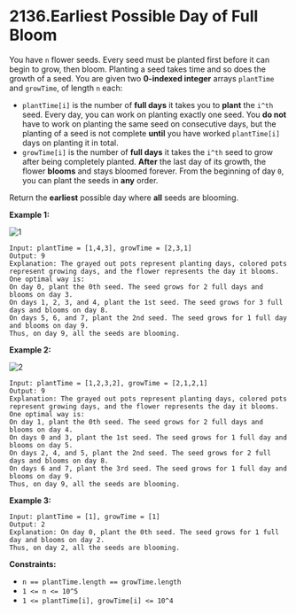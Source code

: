 2136.Earliest Possible Day of Full Bloom
===
You have `n` flower seeds. Every seed must be planted first before it can begin to grow, then bloom. Planting a seed takes time and so does the growth of a seed. You are given two __0-indexed integer__ arrays `plantTime` and `growTime`, of length `n` each:

+ `plantTime[i]` is the number of __full days__ it takes you to __plant__ the `i^th` seed. Every day, you can work on planting exactly one seed. You __do not__ have to work on planting the same seed on consecutive days, but the planting of a seed is not complete __until__ you have worked `plantTime[i]` days on planting it in total.
+ `growTime[i]` is the number of __full days__ it takes the `i^th` seed to grow after being completely planted. __After__ the last day of its growth, the flower __blooms__ and stays bloomed forever.
From the beginning of day `0`, you can plant the seeds in __any__ order.

Return the __earliest__ possible day where __all__ seeds are blooming. 

__Example 1:__

![1](https://user-images.githubusercontent.com/99130418/198828411-7b138dbc-48d7-4621-b6a9-3ca53c4d8e72.png)

```
Input: plantTime = [1,4,3], growTime = [2,3,1]
Output: 9
Explanation: The grayed out pots represent planting days, colored pots represent growing days, and the flower represents the day it blooms.
One optimal way is:
On day 0, plant the 0th seed. The seed grows for 2 full days and blooms on day 3.
On days 1, 2, 3, and 4, plant the 1st seed. The seed grows for 3 full days and blooms on day 8.
On days 5, 6, and 7, plant the 2nd seed. The seed grows for 1 full day and blooms on day 9.
Thus, on day 9, all the seeds are blooming.
```
__Example 2:__

![2](https://user-images.githubusercontent.com/99130418/198828422-262bbbc5-e20b-4f26-bb1c-c109658b5773.png)

```
Input: plantTime = [1,2,3,2], growTime = [2,1,2,1]
Output: 9
Explanation: The grayed out pots represent planting days, colored pots represent growing days, and the flower represents the day it blooms.
One optimal way is:
On day 1, plant the 0th seed. The seed grows for 2 full days and blooms on day 4.
On days 0 and 3, plant the 1st seed. The seed grows for 1 full day and blooms on day 5.
On days 2, 4, and 5, plant the 2nd seed. The seed grows for 2 full days and blooms on day 8.
On days 6 and 7, plant the 3rd seed. The seed grows for 1 full day and blooms on day 9.
Thus, on day 9, all the seeds are blooming.
```
__Example 3:__
```
Input: plantTime = [1], growTime = [1]
Output: 2
Explanation: On day 0, plant the 0th seed. The seed grows for 1 full day and blooms on day 2.
Thus, on day 2, all the seeds are blooming.
```

__Constraints:__

+ `n == plantTime.length == growTime.length`
+ `1 <= n <= 10^5`
+ `1 <= plantTime[i], growTime[i] <= 10^4`
